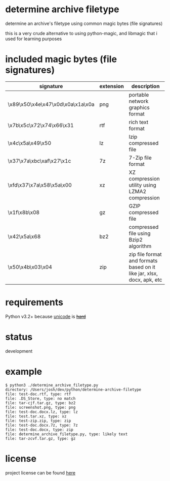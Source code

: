 # determine archive filetype

determine an archive's filetype using common magic bytes (file signatures)

this is a very crude alternative to using python-magic, and libmagic that i used for learning purposes

# included magic bytes (file signatures) 

| signature | extension | description |
| ----- | --------- | ----- |  
| \x89\x50\x4e\x47\x0d\x0a\x1a\x0a | png | portable network graphics format |
| \x7b\x5c\x72\x74\x66\x31 | rtf | rich text format |
| \x4c\x5a\x49\x50 | lz | lzip compressed file |  
| \x37\x7a\xbc\xaf\x27\x1c | 7z | 7-Zip file format | 
| \xfd\x37\x7a\x58\x5a\x00 | xz | XZ compression utility using LZMA2 compression |
| \x1f\x8b\x08 | gz | GZIP compressed file | 
| \x42\x5a\x68 | bz2 | compressed file using Bzip2 algorithm | 
| \x50\x4b\x03\x04 | zip | zip file format and formats based on it like jar, xlsx, docx, apk, etc | 

# requirements

Python v3.2+ because [unicode](https://nedbatchelder.com/text/unipain.html) is [~~hard~~](https://www.joelonsoftware.com/2003/10/08/the-absolute-minimum-every-software-developer-absolutely-positively-must-know-about-unicode-and-character-sets-no-excuses/)

# status

development

# example

```
$ python3 ./determine_archive_filetype.py
directory: /Users/josh/dev/python/determine-archive-filetype
file: test-doc.rtf, type: rtf
file: .DS_Store, type: no match
file: tar-cjf.tar.gz, type: bz2
file: screenshot.png, type: png
file: test-doc.docx.lz, type: lz
file: test.tar.xz, type: xz
file: test-zip.zip, type: zip
file: test-doc.docx.7z, type: 7z
file: test-doc.docx, type: zip
file: determine_archive_filetype.py, type: likely text
file: tar-zcvf.tar.gz, type: gz
```

# license

project license can be found [here](https://github.com/joshschmelzle/determine-archive-filetype/blob/master/LICENSE)
